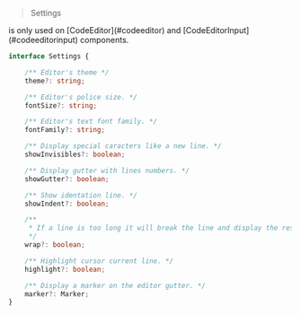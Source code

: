 <blockquote>Settings</blockquote> is only used on [CodeEditor](#codeeditor) and [CodeEditorInput](#codeeditorinput) components.

```typescript
interface Settings {

    /** Editor's theme */
    theme?: string;

    /** Editor's police size. */
    fontSize?: string;

    /** Editor's text font family. */
    fontFamily?: string;

    /** Display special caracters like a new line. */
    showInvisibles?: boolean;

    /** Display gutter with lines numbers. */
    showGutter?: boolean;

    /** Show identation line. */
    showIndent?: boolean;

    /**
     * If a line is too long it will break the line and display the rest on a new line.
     */
    wrap?: boolean;

    /** Highlight cursor current line. */
    highlight?: boolean;

    /** Display a marker on the editor gutter. */
    marker?: Marker;
}
```